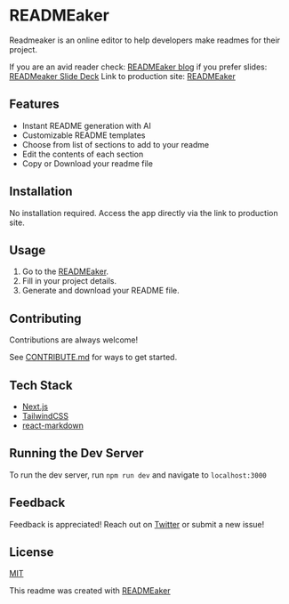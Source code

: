# READMEaker

Readmeaker is an online editor to help developers make readmes for their project.

If you are an avid reader check: [READMEaker blog](https://medium.com/@machage_/the-journey-to-readmeaker-a-personal-story-b54b4ec9f1c3)
if you prefer slides: [READMeaker Slide Deck](https://medium.com/@machage_/the-journey-to-readmeaker-a-personal-story-b54b4ec9f1c3)
Link to production site: [READMEaker](https://readme.works/)

## Features

- Instant README generation with AI
- Customizable README templates
- Choose from list of sections to add to your readme
- Edit the contents of each section
- Copy or Download your readme file

## Installation

No installation required. Access the app directly via the link to production site.

## Usage

1. Go to the [READMEaker](https://readme.works/).
2. Fill in your project details.
3. Generate and download your README file.

## Contributing

Contributions are always welcome!

See [CONTRIBUTE.md](/CONTRIBUTE.md) for ways to get started.

## Tech Stack

- [Next.js](https://nextjs.org/)
- [TailwindCSS](https://tailwindcss.com/)
- [react-markdown](https://github.com/remarkjs/react-markdown)

## Running the Dev Server

To run the dev server, run `npm run dev` and navigate to `localhost:3000`

## Feedback

Feedback is appreciated! Reach out on [Twitter](https://twitter.com/sermachage) or submit a new issue!

## License

[MIT](/LICENSE)

This readme was created with [READMEaker](https://readme.works/)

